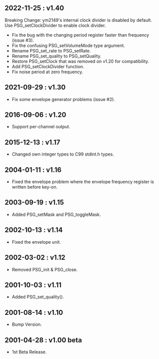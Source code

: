 ## 2022-11-25 : v1.40
Breaking Change: ym2149's internal clock divider is disabled by default.
Use PSG_setClockDivider to enable clock divider.

- Fix the bug with the changing period register faster than frequency (issue #3).
- Fix the confusing PSG_setVolumeMode type argument.
- Rename PSG_set_rate to PSG_setRate.
- Rename PSG_set_quality to PSG_setQuality.
- Restore PSG_setClock that was removed on v1.20 for compatibility.
- Add PSG_setClockDivider function.
- Fix noise period at zero frequency.

## 2021-09-29 : v1.30
- Fix some envelope generator problems (issue #2).

## 2016-09-06 : v1.20
- Support per-channel output.

## 2015-12-13 : v1.17
- Changed own integer types to C99 stdint.h types.

## 2004-01-11 : v1.16
- Fixed the envelope problem where the envelope frequency register is written before key-on.

## 2003-09-19 : v1.15
- Added PSG_setMask and PSG_toggleMask.

## 2002-10-13 : v1.14
- Fixed the envelope unit.

## 2002-03-02 : v1.12
- Removed PSG_init & PSG_close.

## 2001-10-03 : v1.11     
- Added PSG_set_quality().

## 2001-08-14 : v1.10
- Bump Version.

## 2001-04-28 : v1.00 beta 
- 1st Beta Release.








